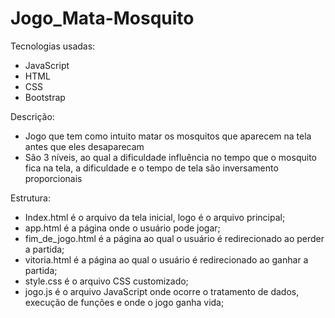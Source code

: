 # Jogo_Mata-Mosquito

Tecnologias usadas:
  - JavaScript
  - HTML
  - CSS
  - Bootstrap
  
Descrição:
  - Jogo que tem como intuito matar os mosquitos que aparecem na tela antes que eles desaparecam
  - São 3 níveis, ao qual a dificuldade influência no tempo que o mosquito fica na tela, a dificuldade e o tempo de tela são inversamento proporcionais


Estrutura:
  - Index.html é o arquivo da tela inicial, logo é o arquivo principal;
  - app.html é a página onde o usuário pode jogar;
  - fim_de_jogo.html é a página ao qual o usuário é redirecionado ao perder a partida;
  - vitoria.html é a página ao qual o usuário é redirecionado ao ganhar a partida;
  - style.css é o arquivo CSS customizado;
  - jogo.js é o arquivo JavaScript onde ocorre o tratamento de dados, execução de funções e onde o jogo ganha vida;
